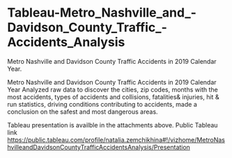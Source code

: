 # Tableau-Metro_Nashville_and_-Davidson_County_Traffic_-Accidents_Analysis
Metro Nashville and Davidson County Traffic Accidents in 2019 Calendar Year.

Metro Nashville and Davidson County Traffic Accidents in 2019 Calendar Year Analyzed raw data to discover the cities, zip codes, months with the most accidents, types of accidents and collisions, fatalities& injuries, hit & run statistics, driving conditions contributing to accidents, made a conclusion on the safest and most dangerous areas. 

Tableau presentation is availble in the attachments above.
Public Tableau link https://public.tableau.com/profile/natalia.zemchikhina#!/vizhome/MetroNashvilleandDavidsonCountyTrafficAccidentsAnalysis/Presentation
